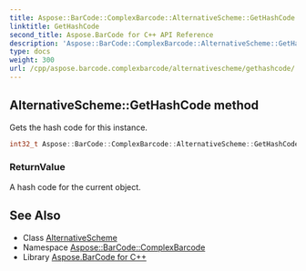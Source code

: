 ```yaml
---
title: Aspose::BarCode::ComplexBarcode::AlternativeScheme::GetHashCode method
linktitle: GetHashCode
second_title: Aspose.BarCode for C++ API Reference
description: 'Aspose::BarCode::ComplexBarcode::AlternativeScheme::GetHashCode method. Gets the hash code for this instance in C++.'
type: docs
weight: 300
url: /cpp/aspose.barcode.complexbarcode/alternativescheme/gethashcode/
---
```

## AlternativeScheme::GetHashCode method


Gets the hash code for this instance.

```cpp
int32_t Aspose::BarCode::ComplexBarcode::AlternativeScheme::GetHashCode() const override
```


### ReturnValue

A hash code for the current object.

## See Also

* Class [AlternativeScheme](../)
* Namespace [Aspose::BarCode::ComplexBarcode](../../)
* Library [Aspose.BarCode for C++](../../../)
